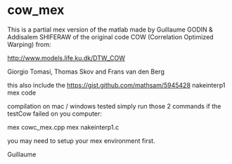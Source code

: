 # cow_mex
This is a partial mex version of the matlab made by
Guillaume GODIN & Addisalem SHIFERAW
of the original code COW (Correlation Optimized Warping) from:

http://www.models.life.ku.dk/DTW_COW

Giorgio Tomasi, Thomas Skov and Frans van den Berg

this also include the https://gist.github.com/mathsam/5945428 
nakeinterp1 mex code

compilation on mac / windows tested simply run those 2 commands if the testCow failed on you computer:

mex cowc_mex.cpp
mex nakeinterp1.c

you may need to setup your mex environment first.

Guillaume

